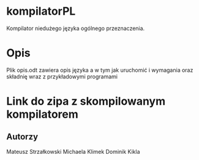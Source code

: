 # kompilatorPL

Kompilator niedużego języka ogólnego przeznaczenia.

# Opis

Plik opis.odt zawiera opis języka a w tym jak uruchomić i wymagania oraz składnię wraz z przykładowymi programami

# Link do zipa z skompilowanym kompilatorem


## Autorzy
Mateusz Strzałkowski
Michaela Klimek
Dominik Kikla

